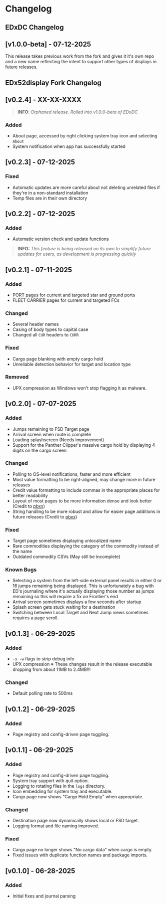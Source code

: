 # Changelog

## EDxDC Changelog

## [v1.0.0-beta] - 07-12-2025

This release takes previous work from the fork and gives it it's own repo and a new name reflecting the intent to support other types of displays in future releases.

## EDx52display Fork Changelog

## [v0.2.4] - XX-XX-XXXX

> **INFO**: _Orphaned release. Rolled into v1.0.0-beta of EDxDC_ 

### Added

- About page, accessed by right clicking system tray icon and selecting `About`
- System notification when app has successfully started

## [v0.2.3] - 07-12-2025

### Fixed

- Automatic updates are more careful about not deleting unrelated files if they're in a non-standard installation
- Temp files are in their own directory

## [v0.2.2] - 07-12-2025

### Added

- Automatic version check and update functions

> **INFO:** _This feature is being released on its own to simplify future updates for users, as development is progressing quickly_

## [v0.2.1] - 07-11-2025

### Added

- PORT pages for current and targeted star and ground ports
- FLEET CARRIER pages for current and targeted FCs

### Changed

- Several header names
- Casing of body types to capital case
- Changed all `CUR` headers to `CURR`

### Fixed

- Cargo page blanking with empty cargo hold
- Unreliable detection behavior for target and location type

### Removed

- UPX compression as Windows won't stop flagging it as malware.

## [v0.2.0] - 07-07-2025

### Added

- Jumps remaining to FSD Target page
- Arrival screen when route is complete
- Loading splashscreen (Needs improvement)
- Support for the Panther Clipper's massive cargo hold by displaying 4 digits on the cargo screen

### Changed

- Polling to OS-level notifications, faster and more efficient
- Most value formatting to be right-aligned, may change more in future releases
- Credit value formatting to include commas in the appropriate places for better readability
- Layout of most pages to be more information dense and look better (Credit to [pbxx](https://github.com/pbxx))
- String handling to be more robust and allow for easier page additions in future releases (Credit to [pbxx](https://github.com/pbxx))

### Fixed

- Target page sometimes displaying unlocalized name
- Rare commodities displaying the category of the commodity instead of the name
- Outdated commodity CSVs (May still be incomplete)

### Known Bugs

- Selecting a system from the left-side external panel results in either 0 or 16 jumps remaining being displayed. This is unfortunately a bug with ED's journaling where it's actually displaying those number as jumps remaining so this will require a fix on Frontier's end
- Arrival screen sometimes displays a few seconds after startup
- Splash screen gets stuck waiting for a destination
- Switching between Local Target and Next Jump views sometimes requires a page scroll.

## [v0.1.3] - 06-29-2025

### Added

- `-s -w` flags to strip debug info
- UPX compression
  ※ These changes result in the release executable dropping from about
  11MB to 2.4MB!!!

### Changed

- Default polling rate to 500ms

## [v0.1.2] - 06-29-2025

### Added

- Page registry and config-driven page toggling.

## [v0.1.1] - 06-29-2025

### Added

- Page registry and config-driven page toggling.
- System tray support with quit option.
- Logging to rotating files in the `logs` directory.
- Icon embedding for system tray and executable.
- Cargo page now shows "Cargo Hold Empty" when appropriate.

### Changed

- Destination page now dynamically shows local or FSD target.
- Logging format and file naming improved.

### Fixed

- Cargo page no longer shows "No cargo data" when cargo is empty.
- Fixed issues with duplicate function names and package imports.

## [v0.1.0] - 06-28-2025

### Added

- Initial fixes and journal parsing
